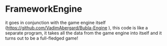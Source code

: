 # FrameworkEngine
it goes in conjunction with the game engine itself (https://github.com/VadimAbergard/Bubla-Engine ), this code is like a separate program, it takes all the data from the game engine into itself and it turns out to be a full-fledged game!
